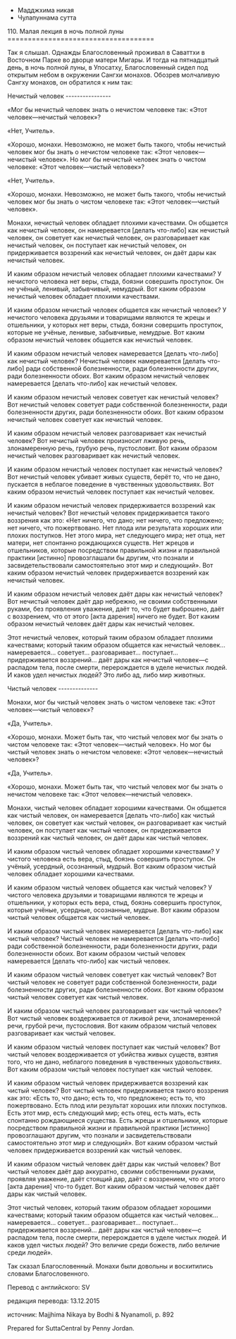 









* Мадджхима никая
* Чулапуннама сутта


110\. Малая лекция в ночь полной луны
\=\=\=\=\=\=\=\=\=\=\=\=\=\=\=\=\=\=\=\=\=\=\=\=\=\=\=\=\=\=\=\=\=\=\=\=



Так я слышал\. Однажды Благословенный проживал в Саваттхи в Восточном Парке во дворце матери Мигары\. И тогда на пятнадцатый день, в ночь полной луны, в Упосатху, Благословенный сидел под открытым небом в окружении Сангхи монахов\. Обозрев молчаливую Сангху монахов, он обратился к ним так:


Нечистый человек
\-\-\-\-\-\-\-\-\-\-\-\-\-\-\-\-


«Мог бы нечистый человек знать о нечистом человеке так: «Этот человек—нечистый человек»?


«Нет, Учитель»\.


«Хорошо, монахи\. Невозможно, не может быть такого, чтобы нечистый человек мог бы знать о нечистом человеке так: «Этот человек—нечистый человек»\. Но мог бы нечистый человек знать о чистом человеке: «Этот человек—чистый человек»?


«Нет, Учитель»\.


«Хорошо, монахи\. Невозможно, не может быть такого, чтобы нечистый человек мог бы знать о чистом человеке так: «Этот человек—чистый человек»\.


Монахи, нечистый человек обладает плохими качествами\. Он общается как нечистый человек, он намеревается \[делать что\-либо\] как нечистый человек, он советует как нечистый человек, он разговаривает как нечистый человек, он поступает как нечистый человек, он придерживается воззрений как нечистый человек, он даёт дары как нечистый человек\.


И каким образом нечистый человек обладает плохими качествами? У нечистого человека нет веры, стыда, боязни совершить проступок\. Он не учёный, ленивый, забывчивый, немудрый\. Вот каким образом нечистый человек обладает плохими качествами\.


И каким образом нечистый человек общается как нечистый человек? У нечистого человека друзьями и товарищами являются те жрецы и отшельники, у которых нет веры, стыда, боязни совершить проступок, которые не учёные, ленивые, забывчивые, немудрые\. Вот каким образом нечистый человек общается как нечистый человек\.


И каким образом нечистый человек намеревается \[делать что\-либо\] как нечистый человек? Нечистый человек намеревается \[делать что\-либо\] ради собственной болезненности, ради болезненности других, ради болезненности обоих\. Вот каким образом нечистый человек намеревается \[делать что\-либо\] как нечистый человек\.


И каким образом нечистый человек советует как нечистый человек? Вот нечистый человек советует ради собственной болезненности, ради болезненности других, ради болезненности обоих\. Вот каким образом нечистый человек советует как нечистый человек\.


И каким образом нечистый человек разговаривает как нечистый человек? Вот нечистый человек произносит лживую речь, злонамеренную речь, грубую речь, пустословит\. Вот каким образом нечистый человек разговаривает как нечистый человек\.


И каким образом нечистый человек поступает как нечистый человек? Вот нечистый человек убивает живых существ, берёт то, что не дано, пускается в неблагое поведение в чувственных удовольствиях\. Вот каким образом нечистый человек поступает как нечистый человек\.


И каким образом нечистый человек придерживается воззрений как нечистый человек? Вот нечистый человек придерживается такого воззрения как это: «Нет ничего, что дано; нет ничего, что предложено; нет ничего, что пожертвовано\. Нет плода или результата хороших или плохих поступков\. Нет этого мира, нет следующего мира; нет отца, нет матери, нет спонтанно рождающихся существ\. Нет жрецов и отшельников, которые посредством правильной жизни и правильной практики \[истинно\] провозглашали бы другим, что познали и засвидетельствовали самостоятельно этот мир и следующий»\. Вот каким образом нечистый человек придерживается воззрений как нечистый человек\.


И каким образом нечистый человек даёт дары как нечистый человек? Вот нечистый человек даёт дар небрежно, не своими собственными руками, без проявления уважения, даёт то, что будет выброшено, даёт с воззрением, что от этого \[акта дарения\] ничего не будет\. Вот каким образом нечистый человек даёт дары как нечистый человек\.


Этот нечистый человек, который таким образом обладает плохими качествами; который таким образом общается как нечистый человек… намеревается… советует… разговаривает… поступает… придерживается воззрений… даёт дары как нечистый человек—с распадом тела, после смерти, перерождается в уделе нечистых людей\. И каков удел нечистых людей? Это либо ад, либо мир животных\.


Чистый человек
\-\-\-\-\-\-\-\-\-\-\-\-\-\-


Монахи, мог бы чистый человек знать о чистом человеке так: «Этот человек—чистый человек»?


«Да, Учитель»\.


«Хорошо, монахи\. Может быть так, что чистый человек мог бы знать о чистом человеке так: «Этот человек—чистый человек»\. Но мог бы чистый человек знать о нечистом человеке: «Этот человек—нечистый человек»?


«Да, Учитель»\.


«Хорошо, монахи\. Может быть так, что чистый человек мог бы знать о нечистом человеке так: «Этот человек—нечистый человек»\.


Монахи, чистый человек обладает хорошими качествами\. Он общается как чистый человек, он намеревается \[делать что\-либо\] как чистый человек, он советует как чистый человек, он разговаривает как чистый человек, он поступает как чистый человек, он придерживается воззрений как чистый человек, он даёт дары как чистый человек\.


И каким образом чистый человек обладает хорошими качествами? У чистого человека есть вера, стыд, боязнь совершить проступок\. Он учёный, усердный, осознанный, мудрый\. Вот каким образом чистый человек обладает хорошими качествами\.


И каким образом чистый человек общается как чистый человек? У чистого человека друзьями и товарищами являются те жрецы и отшельники, у которых есть вера, стыд, боязнь совершить проступок, которые учёные, усердные, осознанные, мудрые\. Вот каким образом чистый человек общается как чистый человек\.


И каким образом чистый человек намеревается \[делать что\-либо\] как чистый человек? Чистый человек не намеревается \[делать что\-либо\] ради собственной болезненности, ради болезненности других, ради болезненности обоих\. Вот каким образом чистый человек намеревается \[делать что\-либо\] как чистый человек\.


И каким образом чистый человек советует как чистый человек? Вот чистый человек не советует ради собственной болезненности, ради болезненности других, ради болезненности обоих\. Вот каким образом чистый человек советует как чистый человек\.


И каким образом чистый человек разговаривает как чистый человек? Вот чистый человек воздерживается от лживой речи, злонамеренной речи, грубой речи, пустословия\. Вот каким образом чистый человек разговаривает как чистый человек\.


И каким образом чистый человек поступает как чистый человек? Вот чистый человек воздерживается от убийства живых существ, взятия того, что не дано, неблагого поведения в чувственных удовольствиях\. Вот каким образом чистый человек поступает как чистый человек\.


И каким образом чистый человек придерживается воззрений как чистый человек? Вот чистый человек придерживается такого воззрения как это: «Есть то, что дано; есть то, что предложено; есть то, что пожертвовано\. Есть плод или результат хороших или плохих поступков\. Есть этот мир, есть следующий мир; есть отец, есть мать, есть спонтанно рождающиеся существа\. Есть жрецы и отшельники, которые посредством правильной жизни и правильной практики \[истинно\] провозглашают другим, что познали и засвидетельствовали самостоятельно этот мир и следующий»\. Вот каким образом чистый человек придерживается воззрений как чистый человек\.


И каким образом чистый человек даёт дары как чистый человек? Вот чистый человек даёт дар аккуратно, своими собственными руками, проявляя уважение, даёт стоящий дар, даёт с воззрением, что от этого \[акта дарения\] что\-то будет\. Вот каким образом чистый человек даёт дары как чистый человек\.


Этот чистый человек, который таким образом обладает хорошими качествами; который таким образом общается как чистый человек… намеревается… советует… разговаривает… поступает… придерживается воззрений… даёт дары как чистый человек—с распадом тела, после смерти, перерождается в уделе чистых людей\. И каков удел чистых людей? Это величие среди божеств, либо величие среди людей»\.


Так сказал Благословенный\. Монахи были довольны и восхитились словами Благословенного\.



Перевод с английского: SV


редакция перевода: 13\.12\.2015


источник: Majjhima Nikaya by Bodhi & Nyanamoli, p\. 892


Prepared for SuttaCentral by Penny Jordan\.






